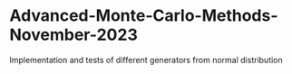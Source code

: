 # Advanced-Monte-Carlo-Methods-November-2023
Implementation and tests of different generators from normal distribution
